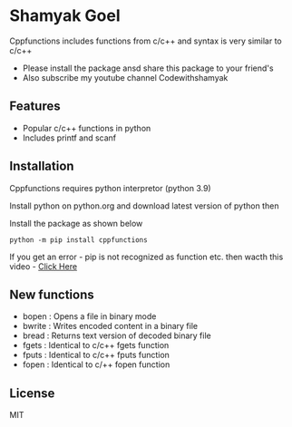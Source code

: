 # Shamyak Goel

Cppfunctions includes functions from c/c++ and syntax is very similar to c/c++

- Please install the package ansd share this package to your friend's
- Also subscribe my youtube channel Codewithshamyak

## Features

- Popular c/c++ functions in python
- Includes printf and scanf

## Installation

Cppfunctions requires python interpretor (python 3.9)

Install python on python.org and download latest version of python then

Install the package as shown below

```
python -m pip install cppfunctions
```
If you get an error  - pip is not recognized as function etc.
then wacth this video - <a href="https://www.youtube.com/watch?v=An2UBGAlzpU" rel="noreferrer noopener" target="_blank">Click Here</a>
## New functions
- bopen : Opens a file in binary mode
- bwrite : Writes encoded content in a binary file
- bread : Returns text version of decoded binary file
- fgets : Identical to c/c++ fgets function
- fputs : Identical to c/c++ fputs function
- fopen : Identical to c/++ fopen function
## License

MIT
